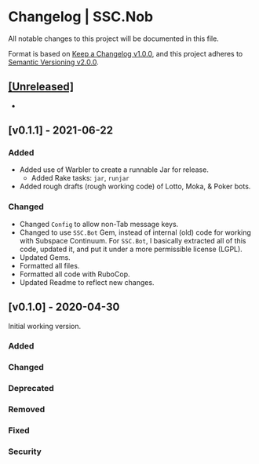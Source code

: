 # Changelog | SSC.Nob

All notable changes to this project will be documented in this file.

Format is based on [Keep a Changelog v1.0.0](https://keepachangelog.com/en/1.0.0),
and this project adheres to [Semantic Versioning v2.0.0](https://semver.org/spec/v2.0.0.html).

## [[Unreleased]](https://github.com/esotericpig/ssc.nob/compare/v0.1.1...HEAD)
-


## [v0.1.1] - 2021-06-22

### Added
- Added use of Warbler to create a runnable Jar for release.
    - Added Rake tasks: `jar`, `runjar`
- Added rough drafts (rough working code) of Lotto, Moka, & Poker bots.

### Changed
- Changed `Config` to allow non-Tab message keys.
- Changed to use `SSC.Bot` Gem, instead of internal (old) code for working with Subspace Continuum. For `SSC.Bot`, I basically extracted all of this code, updated it, and put it under a more permissible license (LGPL).
- Updated Gems.
- Formatted all files.
- Formatted all code with RuboCop.
- Updated Readme to reflect new changes.


## [v0.1.0] - 2020-04-30

Initial working version.

### Added
### Changed
### Deprecated
### Removed
### Fixed
### Security
